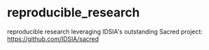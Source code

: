# reproducible_research
reproducible research leveraging IDSIA's outstanding Sacred project: https://github.com/IDSIA/sacred
